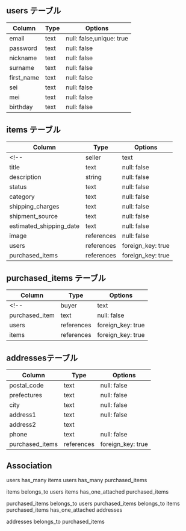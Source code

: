 ## users テーブル

| Column      | Type   | Options                    |
| ----------- | ------ | -----------                |
| email       | text   | null: false,unique: true	  |
| password    | text   | null: false                |
| nickname    | text   | null: false                |
| surname     | text   | null: false                |
| first_name  | text   | null: false                |
| sei         | text   | null: false                |
| mei         | text   | null: false                |
| birthday    | text   | null: false                |


## items テーブル

| Column                   | Type       | Options          |
| -------------------------| ---------- | ---------------- |
<!-- | seller                   | text       | null: false      | -->
| title                    | text       | null: false      |
| description              | string     | null: false      |
| status                   | text       | null: false      | 
| category                 | text       | null: false      |             
| shipping_charges         | text       | null: false      |            
| shipment_source          | text       | null: false      |             
| estimated_shipping_date  | text       | null: false      |             
| image                    | references | null: false      |    
| users                    | references |foreign_key: true |      
| purchased_items          | references |foreign_key: true |        



## purchased_items テーブル

| Column                | Type       | Options          |
| --------------------- | ---------- | ---------------- |
<!-- | buyer                 | text       | null: false      | -->
| purchased_item        | text       | null: false      |            
|users                  | references |foreign_key: true |    
|items                  | references |foreign_key: true |    

## addressesテーブル

| Column          | Type       | Options          |
| --------------- | ---------- | -----------      |
| postal_code     | text       | null: false      |
| prefectures     | text       | null: false      |
| city            | text       | null: false      |
| address1        | text       | null: false      |
| address2        | text       |                  |
| phone           | text       | null: false      |            
| purchased_items | references |foreign_key: true |        


## Association
users has_many items
users has_many purchased_items

items belongs_to users
items has_one_attached purchased_items

purchased_items belongs_to users
purchased_items belongs_to items
purchased_items has_one_attached addresses

addresses belongs_to purchased_items